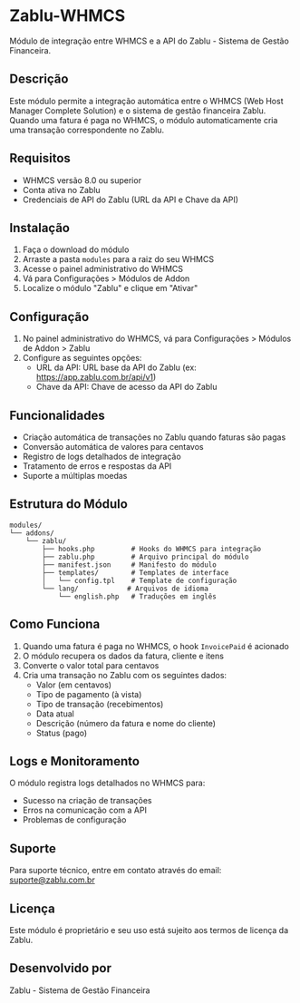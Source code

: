 # Zablu-WHMCS

Módulo de integração entre WHMCS e a API do Zablu - Sistema de Gestão Financeira.

## Descrição

Este módulo permite a integração automática entre o WHMCS (Web Host Manager Complete Solution) e o sistema de gestão financeira Zablu. Quando uma fatura é paga no WHMCS, o módulo automaticamente cria uma transação correspondente no Zablu.

## Requisitos

- WHMCS versão 8.0 ou superior
- Conta ativa no Zablu
- Credenciais de API do Zablu (URL da API e Chave da API)

## Instalação

1. Faça o download do módulo
2. Arraste a pasta `modules` para a raiz do seu WHMCS
3. Acesse o painel administrativo do WHMCS
4. Vá para Configurações > Módulos de Addon
5. Localize o módulo "Zablu" e clique em "Ativar"

## Configuração

1. No painel administrativo do WHMCS, vá para Configurações > Módulos de Addon > Zablu
2. Configure as seguintes opções:
   - URL da API: URL base da API do Zablu (ex: https://app.zablu.com.br/api/v1)
   - Chave da API: Chave de acesso da API do Zablu

## Funcionalidades

- Criação automática de transações no Zablu quando faturas são pagas
- Conversão automática de valores para centavos
- Registro de logs detalhados de integração
- Tratamento de erros e respostas da API
- Suporte a múltiplas moedas

## Estrutura do Módulo

```
modules/
└── addons/
    └── zablu/
        ├── hooks.php         # Hooks do WHMCS para integração
        ├── zablu.php         # Arquivo principal do módulo
        ├── manifest.json     # Manifesto do módulo
        ├── templates/        # Templates de interface
        │   └── config.tpl    # Template de configuração
        └── lang/            # Arquivos de idioma
            └── english.php   # Traduções em inglês
```

## Como Funciona

1. Quando uma fatura é paga no WHMCS, o hook `InvoicePaid` é acionado
2. O módulo recupera os dados da fatura, cliente e itens
3. Converte o valor total para centavos
4. Cria uma transação no Zablu com os seguintes dados:
   - Valor (em centavos)
   - Tipo de pagamento (à vista)
   - Tipo de transação (recebimentos)
   - Data atual
   - Descrição (número da fatura e nome do cliente)
   - Status (pago)

## Logs e Monitoramento

O módulo registra logs detalhados no WHMCS para:
- Sucesso na criação de transações
- Erros na comunicação com a API
- Problemas de configuração

## Suporte

Para suporte técnico, entre em contato através do email: suporte@zablu.com.br

## Licença

Este módulo é proprietário e seu uso está sujeito aos termos de licença da Zablu.

## Desenvolvido por

Zablu - Sistema de Gestão Financeira

